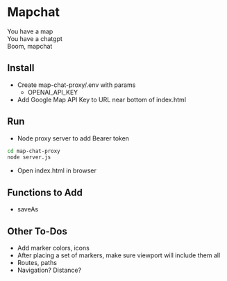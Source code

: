 # Mapchat
You have a map  
You have a chatgpt  
Boom, mapchat  

## Install
- Create map-chat-proxy/.env with params
  - OPENAI_API_KEY 
- Add Google Map API Key to URL near bottom of index.html

## Run
- Node proxy server to add Bearer token
```bash
cd map-chat-proxy
node server.js
```
- Open index.html in browser

## Functions to Add
- saveAs

## Other To-Dos
- Add marker colors, icons
- After placing a set of markers, make sure viewport will include them all
- Routes, paths
- Navigation? Distance?

